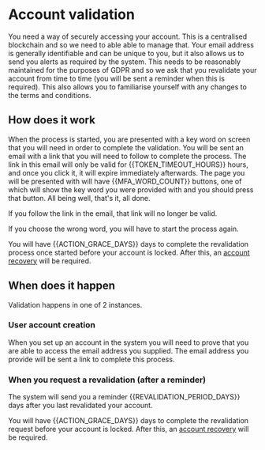 # Account validation

You need a way of securely accessing your account. This is a centralised blockchain and so we need to able able to manage that. Your email address is generally identifiable and can be unique to you, but it also allows us to send you alerts as required by the system. This needs to be reasonably maintained for the purposes of GDPR and so we ask that you revalidate your account from time to time (you will be sent a reminder when this is required). This also allows you to familiarise yourself with any changes to the terms and conditions.

## How does it work

When the process is started, you are presented with a key word on screen that you will need in order to complete the validation. You will be sent an email with a link that you will need to follow to complete the process. The link in this email will only be valid for {{TOKEN_TIMEOUT_HOURS}} hours, and once you click it, it will expire immediately afterwards. The page you will be presented with will have {{MFA_WORD_COUNT}} buttons, one of which will show the key word you were provided with and you should press that button. All being well, that's it, all done.

If you follow the link in the email, that link will no longer be valid.

If you choose the wrong word, you will have to start the process again.

You will have {{ACTION_GRACE_DAYS}} days to complete the revalidation process once started before your account is locked. After this, an <a href="/wiki/account/recovery">account recovery</a> will be required.

## When does it happen

Validation happens in one of 2 instances.

### User account creation

When you set up an account in the system you will need to prove that you are able to access the email address you supplied. The email address you provide will be sent a link to complete this process.

### When you request a revalidation (after a reminder)

The system will send you a reminder {{REVALIDATION_PERIOD_DAYS}} days after you last revalidated your account.

You will have {{ACTION_GRACE_DAYS}} days to complete the revalidation request before your account is locked. After this, an <a href="/wiki/account/recovery">account recovery</a> will be required.
